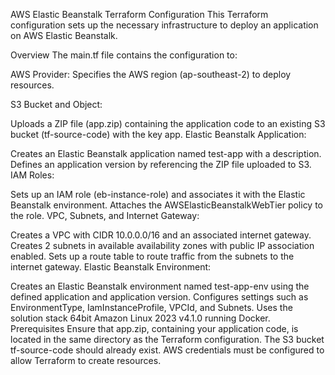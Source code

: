 AWS Elastic Beanstalk Terraform Configuration
This Terraform configuration sets up the necessary infrastructure to deploy an application on AWS Elastic Beanstalk.

Overview
The main.tf file contains the configuration to:

AWS Provider: Specifies the AWS region (ap-southeast-2) to deploy resources.

S3 Bucket and Object:

Uploads a ZIP file (app.zip) containing the application code to an existing S3 bucket (tf-source-code) with the key app.
Elastic Beanstalk Application:

Creates an Elastic Beanstalk application named test-app with a description.
Defines an application version by referencing the ZIP file uploaded to S3.
IAM Roles:

Sets up an IAM role (eb-instance-role) and associates it with the Elastic Beanstalk environment.
Attaches the AWSElasticBeanstalkWebTier policy to the role.
VPC, Subnets, and Internet Gateway:

Creates a VPC with CIDR 10.0.0.0/16 and an associated internet gateway.
Creates 2 subnets in available availability zones with public IP association enabled.
Sets up a route table to route traffic from the subnets to the internet gateway.
Elastic Beanstalk Environment:

Creates an Elastic Beanstalk environment named test-app-env using the defined application and application version.
Configures settings such as EnvironmentType, IamInstanceProfile, VPCId, and Subnets.
Uses the solution stack 64bit Amazon Linux 2023 v4.1.0 running Docker.
Prerequisites
Ensure that app.zip, containing your application code, is located in the same directory as the Terraform configuration.
The S3 bucket tf-source-code should already exist.
AWS credentials must be configured to allow Terraform to create resources.